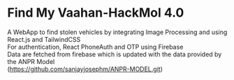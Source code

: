 <h1>Find My Vaahan-HackMol 4.0</h1>

A WebApp to find stolen vehicles by integrating Image Processing and using React.js and TailwindCSS
<br/>
For authentication, React PhoneAuth and OTP using Firebase
<br/>
Data are fetched from firebase which is updated with the data provided by the ANPR Model
<br/>
(https://github.com/sanjayjosephm/ANPR-MODEL.git)
